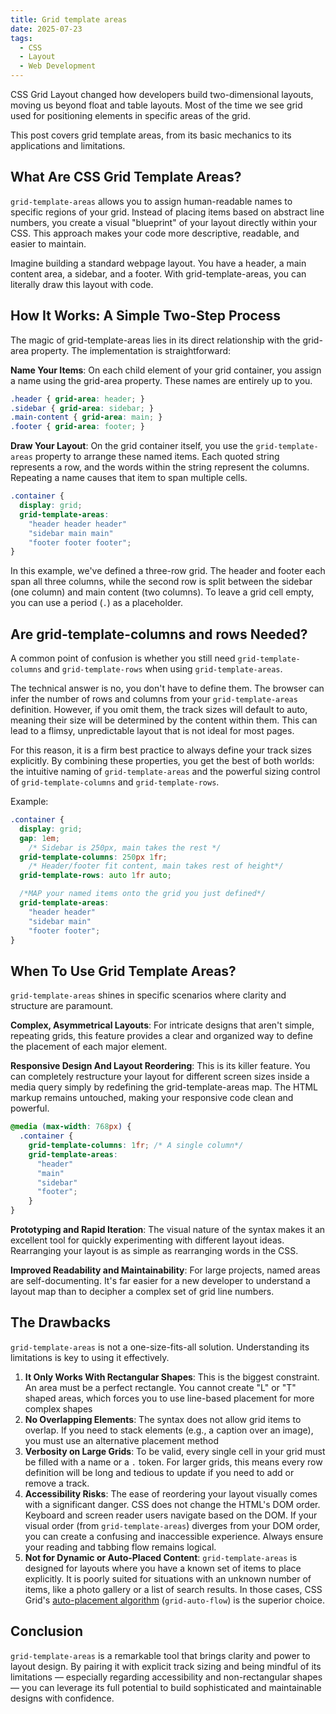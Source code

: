 ```yaml
---
title: Grid template areas
date: 2025-07-23
tags:
  - CSS
  - Layout
  - Web Development
---
```


CSS Grid Layout changed how developers build two-dimensional layouts, moving us beyond float and table layouts. Most of the time we see grid used for positioning elements in specific areas of the grid.

This post covers grid template areas, from its basic mechanics to its applications and limitations.

## What Are CSS Grid Template Areas?

`grid-template-areas` allows you to assign human-readable names to specific regions of your grid. Instead of placing items based on abstract line numbers, you create a visual "blueprint" of your layout directly within your CSS. This approach makes your code more descriptive, readable, and easier to maintain.

Imagine building a standard webpage layout. You have a header, a main content area, a sidebar, and a footer. With grid-template-areas, you can literally draw this layout with code.

## How It Works: A Simple Two-Step Process

The magic of grid-template-areas lies in its direct relationship with the grid-area property. The implementation is straightforward:

**Name Your Items**: On each child element of your grid container, you assign a name using the grid-area property. These names are entirely up to you.

```css
.header { grid-area: header; }
.sidebar { grid-area: sidebar; }
.main-content { grid-area: main; }
.footer { grid-area: footer; }
```

**Draw Your Layout**: On the grid container itself, you use the `grid-template-areas` property to arrange these named items. Each quoted string represents a row, and the words within the string represent the columns. Repeating a name causes that item to span multiple cells.

```css
.container {
  display: grid;
  grid-template-areas:
    "header header header"
    "sidebar main main"
    "footer footer footer";
}
```

In this example, we've defined a three-row grid. The header and footer each span all three columns, while the second row is split between the sidebar (one column) and main content (two columns). To leave a grid cell empty, you can use a period (`.`) as a placeholder.

## Are grid-template-columns and rows Needed?

A common point of confusion is whether you still need `grid-template-columns` and `grid-template-rows` when using `grid-template-areas`.

The technical answer is no, you don't have to define them. The browser can infer the number of rows and columns from your `grid-template-areas` definition. However, if you omit them, the track sizes will default to auto, meaning their size will be determined by the content within them. This can lead to a flimsy, unpredictable layout that is not ideal for most pages.

For this reason, it is a firm best practice to always define your track sizes explicitly. By combining these properties, you get the best of both worlds: the intuitive naming of `grid-template-areas` and the powerful sizing control of `grid-template-columns` and `grid-template-rows`.

Example:

```css
.container {
  display: grid;
  gap: 1em;
	/* Sidebar is 250px, main takes the rest */
  grid-template-columns: 250px 1fr;
	/* Header/footer fit content, main takes rest of height*/
  grid-template-rows: auto 1fr auto;

  /*MAP your named items onto the grid you just defined*/
  grid-template-areas:
    "header header"
    "sidebar main"
    "footer footer";
}
```

## When To Use Grid Template Areas?

`grid-template-areas` shines in specific scenarios where clarity and structure are paramount.

**Complex, Asymmetrical Layouts**: For intricate designs that aren't simple, repeating grids, this feature provides a clear and organized way to define the placement of each major element.

**Responsive Design And Layout Reordering**: This is its killer feature. You can completely restructure your layout for different screen sizes inside a media query simply by redefining the grid-template-areas map. The HTML markup remains untouched, making your responsive code clean and powerful.

```css
@media (max-width: 768px) {
  .container {
    grid-template-columns: 1fr; /* A single column*/
    grid-template-areas:
      "header"
      "main"
      "sidebar"
      "footer";
	}
}
```

**Prototyping and Rapid Iteration**: The visual nature of the syntax makes it an excellent tool for quickly experimenting with different layout ideas. Rearranging your layout is as simple as rearranging words in the CSS.

**Improved Readability and Maintainability**: For large projects, named areas are self-documenting. It's far easier for a new developer to understand a layout map than to decipher a complex set of grid line numbers.

## The Drawbacks

`grid-template-areas` is not a one-size-fits-all solution. Understanding its limitations is key to using it effectively.

1. **It Only Works With Rectangular Shapes**: This is the biggest constraint. An area must be a perfect rectangle. You cannot create "L" or "T" shaped areas, which forces you to use line-based placement for more complex shapes
2. **No Overlapping Elements**: The syntax does not allow grid items to overlap. If you need to stack elements (e.g., a caption over an image), you must use an alternative placement method
3. **Verbosity on Large Grids**: To be valid, every single cell in your grid must be filled with a name or a `.` token. For larger grids, this means every row definition will be long and tedious to update if you need to add or remove a track.
4. **Accessibility Risks**: The ease of reordering your layout visually comes with a significant danger. CSS does not change the HTML's DOM order. Keyboard and screen reader users navigate based on the DOM. If your visual order (from `grid-template-areas`) diverges from your DOM order, you can create a confusing and inaccessible experience. Always ensure your reading and tabbing flow remains logical.
5. **Not for Dynamic or Auto-Placed Content**: `grid-template-areas` is designed for layouts where you have a known set of items to place explicitly. It is poorly suited for situations with an unknown number of items, like a photo gallery or a list of search results. In those cases, CSS Grid's [auto-placement algorithm](https://developer.mozilla.org/en-US/docs/Web/CSS/CSS_grid_layout/Auto-placement_in_grid_layout) (`grid-auto-flow`) is the superior choice.

## Conclusion

`grid-template-areas` is a remarkable tool that brings clarity and power to layout design. By pairing it with explicit track sizing and being mindful of its limitations &mdash; especially regarding accessibility and non-rectangular shapes &mdash; you can leverage its full potential to build sophisticated and maintainable designs with confidence.
